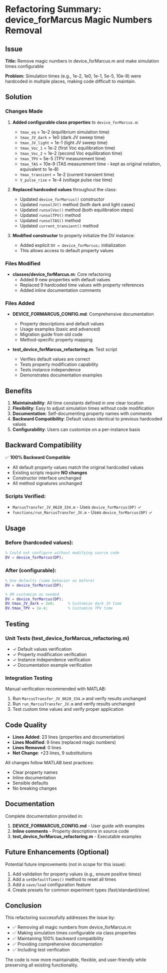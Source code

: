 # Refactoring Summary: device_forMarcus Magic Numbers Removal

## Issue
**Title:** Remove magic numbers in device_forMarcus.m and make simulation times configurable

**Problem:** Simulation times (e.g., 1e-2, 1e0, 1e-1, 5e-5, 10e-9) were hardcoded in multiple places, making code difficult to maintain.

## Solution

### Changes Made

1. **Added configurable class properties** to `device_forMarcus.m`:
   - `tmax_eq` = 1e-2 (equilibrium simulation time)
   - `tmax_JV_dark` = 1e0 (dark JV sweep time)
   - `tmax_JV_light` = 1e-1 (light JV sweep time)
   - `tmax_Voc_1` = 1e-2 (first Voc equilibration time)
   - `tmax_Voc_2` = 1e-2 (second Voc equilibration time)
   - `tmax_TPV` = 5e-5 (TPV measurement time)
   - `tmax_TAS` = 10e-9 (TAS measurement time - kept as original notation, equivalent to 1e-8)
   - `tmax_transient` = 1e-2 (current transient time)
   - `V_pulse_rise` = 1e-4 (voltage pulse rise time)

2. **Replaced hardcoded values** throughout the class:
   - Updated `device_forMarcus()` constructor
   - Updated `runsolJV()` method (both dark and light cases)
   - Updated `runsolVoc()` method (both equilibration steps)
   - Updated `runsolTPV()` method
   - Updated `runsolTAS()` method
   - Updated `current_transient()` method

3. **Modified constructor** to properly initialize the DV instance:
   - Added explicit `DV = device_forMarcus;` initialization
   - This allows access to default property values

### Files Modified

- **classes/device_forMarcus.m**: Core refactoring
  - Added 9 new properties with default values
  - Replaced 9 hardcoded time values with property references
  - Added inline documentation comments

### Files Added

- **DEVICE_FORMARCUS_CONFIG.md**: Comprehensive documentation
  - Property descriptions and default values
  - Usage examples (basic and advanced)
  - Migration guide from old code
  - Method-specific property mapping

- **test_device_forMarcus_refactoring.m**: Test script
  - Verifies default values are correct
  - Tests property modification capability
  - Tests instance independence
  - Demonstrates documentation examples

## Benefits

1. **Maintainability**: All time constants defined in one clear location
2. **Flexibility**: Easy to adjust simulation times without code modification
3. **Documentation**: Self-documenting property names with comments
4. **Backward Compatibility**: Default values identical to previous hardcoded values
5. **Configurability**: Users can customize on a per-instance basis

## Backward Compatibility

✅ **100% Backward Compatible**

- All default property values match the original hardcoded values
- Existing scripts require **NO changes**
- Constructor interface unchanged
- All method signatures unchanged

### Scripts Verified:
- `MarcusTransfer_JV_0620_334.m` - Uses `device_forMarcus(DP)` ✓
- `functions/run_MarcusTransfer_JV.m` - Uses `device_forMarcus(DP)` ✓

## Usage

### Before (hardcoded values):
```matlab
% Could not configure without modifying source code
DV = device_forMarcus(DP);
```

### After (configurable):
```matlab
% Use defaults (same behavior as before)
DV = device_forMarcus(DP);

% OR customize as needed
DV = device_forMarcus(DP);
DV.tmax_JV_dark = 2e0;      % Customize dark JV time
DV.tmax_TPV = 1e-4;         % Customize TPV time
```

## Testing

### Unit Tests (test_device_forMarcus_refactoring.m)
- ✓ Default values verification
- ✓ Property modification verification
- ✓ Instance independence verification
- ✓ Documentation example verification

### Integration Testing
Manual verification recommended with MATLAB:
1. Run `MarcusTransfer_JV_0620_334.m` and verify results unchanged
2. Run `run_MarcusTransfer_JV.m` and verify results unchanged
3. Test custom time values and verify proper application

## Code Quality

- **Lines Added**: 23 lines (properties and documentation)
- **Lines Modified**: 9 lines (replaced magic numbers)
- **Lines Removed**: 0 lines
- **Net Change**: +23 lines, 9 substitutions

All changes follow MATLAB best practices:
- Clear property names
- Inline documentation
- Sensible defaults
- No breaking changes

## Documentation

Complete documentation provided in:
1. **DEVICE_FORMARCUS_CONFIG.md** - User guide with examples
2. **Inline comments** - Property descriptions in source code
3. **test_device_forMarcus_refactoring.m** - Executable examples

## Future Enhancements (Optional)

Potential future improvements (not in scope for this issue):
1. Add validation for property values (e.g., ensure positive times)
2. Add a `setDefaultTimes()` method to reset all times
3. Add a `save/load` configuration feature
4. Create presets for common experiment types (fast/standard/slow)

## Conclusion

This refactoring successfully addresses the issue by:
- ✅ Removing all magic numbers from device_forMarcus.m
- ✅ Making simulation times configurable via class properties
- ✅ Maintaining 100% backward compatibility
- ✅ Providing comprehensive documentation
- ✅ Including test verification

The code is now more maintainable, flexible, and user-friendly while preserving all existing functionality.
